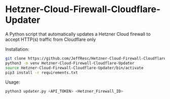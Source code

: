 # Hetzner-Cloud-Firewall-Cloudflare-Updater
A Python script that automatically updates a Hetzner Cloud firewall to accept HTTP(s) traffic from Cloudflare only

Installation:
```bash
git clone https://github.com/JeffResc/Hetzner-Cloud-Firewall-Cloudflare-Updater
python3 -m venv Hetzner-Cloud-Firewall-Cloudflare-Updater
source Hetzner-Cloud-Firewall-Cloudflare-Updater/bin/activate
pip3 install -r requirements.txt
```

Usage:
```bash
python3 updater.py <API_TOKEN> <Hetzner_Firewall_ID>
```